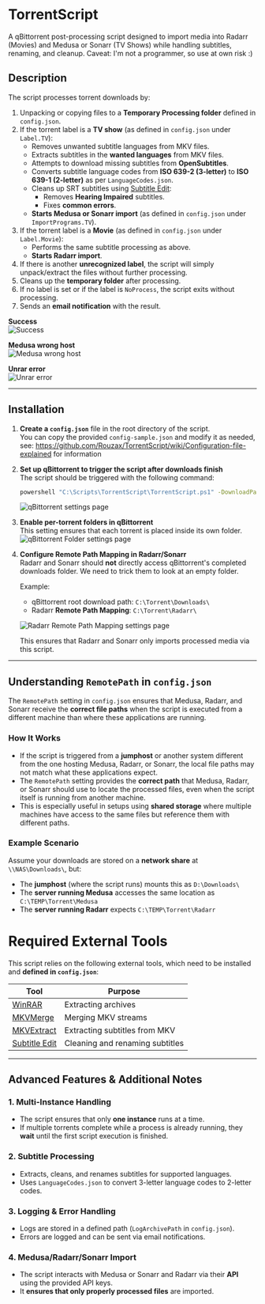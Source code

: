 
# TorrentScript
A qBittorrent post-processing script designed to import media into Radarr (Movies) and Medusa or Sonarr (TV Shows) while handling subtitles, renaming, and cleanup. 
Caveat: I'm not a programmer, so use at own risk :)

## Description
The script processes torrent downloads by:
1. Unpacking or copying files to a **Temporary Processing folder** defined in `config.json`.
2. If the torrent label is a **TV show** (as defined in `config.json` under `Label.TV`):
    - Removes unwanted subtitle languages from MKV files.
    - Extracts subtitles in the **wanted languages** from MKV files.
    - Attempts to download missing subtitles from **OpenSubtitles**.
    - Converts subtitle language codes from **ISO 639-2 (3-letter)** to **ISO 639-1 (2-letter)** as per `LanguageCodes.json`.
    - Cleans up SRT subtitles using [Subtitle Edit](https://github.com/SubtitleEdit/subtitleedit):
        - Removes **Hearing Impaired** subtitles.
        - Fixes **common errors**.
    - **Starts Medusa or Sonarr import** (as defined in `config.json` under `ImportPrograms.TV`).
3. If the torrent label is a **Movie** (as defined in `config.json` under `Label.Movie`):
    - Performs the same subtitle processing as above.
    - **Starts Radarr import**.
4. If there is another **unrecognized label**, the script will simply unpack/extract the files without further processing.
5. Cleans up the **temporary folder** after processing.
6. If no label is set or if the label is `NoProcess`, the script exits without processing.
7. Sends an **email notification** with the result.

**Success**  
![Success](https://i.imgur.com/Bjp5ggF.png)  

**Medusa wrong host**  
![Medusa wrong host](https://i.imgur.com/9BrtJ6z.png)  

**Unrar error**  
![Unrar error](https://i.imgur.com/TYvRUXL.png)  

---

## Installation

1. **Create a `config.json`** file in the root directory of the script.  
   You can copy the provided `config-sample.json` and modify it as needed, see: https://github.com/Rouzax/TorrentScript/wiki/Configuration-file-explained for information

2. **Set up qBittorrent to trigger the script after downloads finish**  
   The script should be triggered with the following command:
   ```sh
   powershell "C:\Scripts\TorrentScript\TorrentScript.ps1" -DownloadPath '%R' -DownloadLabel '%L' -TorrentHash '%I'
   ```
   ![qBittorrent settings page](https://i.imgur.com/8TWZyEY.png)

3. **Enable per-torrent folders in qBittorrent**  
   This setting ensures that each torrent is placed inside its own folder.
   ![qBittorrent Folder settings page](https://i.imgur.com/Uq6bOBP.png)

4. **Configure Remote Path Mapping in Radarr/Sonarr**  
   Radarr and Sonarr should **not** directly access qBittorrent's completed downloads folder. We need to trick them to look at an empty folder.
   
   Example:
   - qBittorrent root download path: `C:\Torrent\Downloads\`
   - Radarr **Remote Path Mapping**: `C:\Torrent\Radarr\`
   
   ![Radarr Remote Path Mapping settings page](https://i.imgur.com/qL0aOKl.png)

   This ensures that Radarr and Sonarr only imports processed media via this script.

---

## Understanding `RemotePath` in `config.json`

The `RemotePath` setting in `config.json` ensures that Medusa, Radarr, and Sonarr receive the **correct file paths** when the script is executed from a different machine than where these applications are running.

### **How It Works**
- If the script is triggered from a **jumphost** or another system different from the one hosting Medusa, Radarr, or Sonarr, the local file paths may not match what these applications expect.
- The `RemotePath` setting provides the **correct path** that Medusa, Radarr, or Sonarr should use to locate the processed files, even when the script itself is running from another machine.
- This is especially useful in setups using **shared storage** where multiple machines have access to the same files but reference them with different paths.

### **Example Scenario**
Assume your downloads are stored on a **network share** at `\\NAS\Downloads\`, but:
- The **jumphost** (where the script runs) mounts this as `D:\Downloads\`
- The **server running Medusa** accesses the same location as `C:\TEMP\Torrent\Medusa`
- The **server running Radarr** expects `C:\TEMP\Torrent\Radarr`


# Required External Tools

This script relies on the following external tools, which need to be installed and **defined in `config.json`**:

| Tool                                                          | Purpose                         |
| ------------------------------------------------------------- | ------------------------------- |
| [WinRAR](https://www.rarlab.com/download.htm)                 | Extracting archives             |
| [MKVMerge](https://mkvtoolnix.download/)                      | Merging MKV streams             |
| [MKVExtract](https://mkvtoolnix.download/)                    | Extracting subtitles from MKV   |
| [Subtitle Edit](https://github.com/SubtitleEdit/subtitleedit) | Cleaning and renaming subtitles |

---

## Advanced Features & Additional Notes

### **1. Multi-Instance Handling**
- The script ensures that only **one instance** runs at a time.
- If multiple torrents complete while a process is already running, they **wait** until the first script execution is finished.

### **2. Subtitle Processing**
- Extracts, cleans, and renames subtitles for supported languages.
- Uses `LanguageCodes.json` to convert 3-letter language codes to 2-letter codes.

### **3. Logging & Error Handling**
- Logs are stored in a defined path (`LogArchivePath` in `config.json`).
- Errors are logged and can be sent via email notifications.

### **4. Medusa/Radarr/Sonarr Import**
- The script interacts with Medusa or Sonarr and Radarr via their **API** using the provided API keys.
- It **ensures that only properly processed files** are imported.
